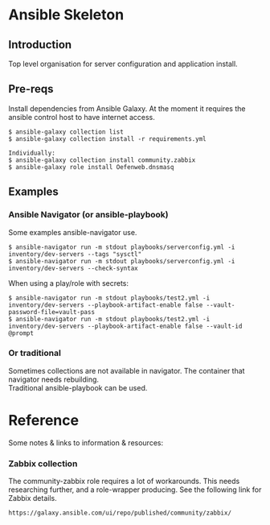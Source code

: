 # Ansible Skeleton
## Introduction
Top level organisation for server configuration and application install. 

## Pre-reqs
Install dependencies from Ansible Galaxy. At the moment it requires the ansible control host to have internet access.
```
$ ansible-galaxy collection list
$ ansible-galaxy collection install -r requirements.yml

Individually:  
$ ansible-galaxy collection install community.zabbix
$ ansible-galaxy role install Oefenweb.dnsmasq
```
## Examples
### Ansible Navigator (or ansible-playbook)
Some examples ansible-navigator use.
```
$ ansible-navigator run -m stdout playbooks/serverconfig.yml -i inventory/dev-servers --tags "sysctl"
$ ansible-navigator run -m stdout playbooks/serverconfig.yml -i inventory/dev-servers --check-syntax
```
When using a play/role with secrets:  
```
$ ansible-navigator run -m stdout playbooks/test2.yml -i inventory/dev-servers --playbook-artifact-enable false --vault-password-file=vault-pass
$ ansible-navigator run -m stdout playbooks/test2.yml -i inventory/dev-servers --playbook-artifact-enable false --vault-id @prompt
```
### Or traditional
Sometimes collections are not available in navigator. The container that navigator needs rebuilding.  
Traditional ansible-playbook can be used.
# Reference
Some notes & links to information & resources:

### Zabbix collection
The community-zabbix role requires a lot of workarounds. This needs researching further, and a role-wrapper producing.
See the following link for Zabbix details.
```
https://galaxy.ansible.com/ui/repo/published/community/zabbix/
```
